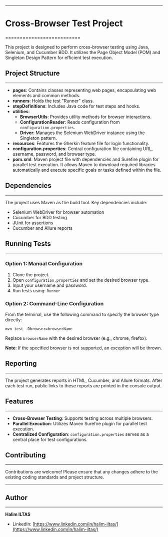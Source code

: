 
---

# Cross-Browser Test Project
==========================

This project is designed to perform cross-browser testing using Java, Selenium, and Cucumber BDD. It utilizes the Page Object Model (POM) and Singleton Design Pattern for efficient test execution.

## Project Structure
--------------------

- **pages**: Contains classes representing web pages, encapsulating web elements and common methods.
- **runners**: Holds the test "Runner" class.
- **stepDefinitions**: Includes Java code for test steps and hooks.
- **utilities**:
    - **BrowserUtils**: Provides utility methods for browser interactions.
    - **ConfigurationReader**: Reads configuration from `configuration.properties`.
    - **Driver**: Manages the Selenium WebDriver instance using the Singleton pattern.
- **resources**: Features the Gherkin feature file for login functionality.
- **configuration.properties**: Central configuration file containing URL, username, password, and browser type.
- **pom.xml**: Maven project file with dependencies and Surefire plugin for parallel test execution.  It allows Maven to download required libraries automatically and execute specific goals or tasks defined within the file.

## Dependencies
------------

The project uses Maven as the build tool. Key dependencies include:

- Selenium WebDriver for browser automation
- Cucumber for BDD testing
- JUnit for assertions
- Cucumber and Allure reports

## Running Tests
--------------

### Option 1: Manual Configuration

1. Clone the project.
2. Open `configuration.properties` and set the desired browser type.
3. Input your username and password.
4. Run tests using: `Runner`

### Option 2: Command-Line Configuration

From the terminal, use the following command to specify the browser type directly:

```
mvn test -Dbrowser=browserName
```

Replace `browserName` with the desired browser (e.g., chrome, firefox).

**Note**: If the specified browser is not supported, an exception will be thrown.

## Reporting
----------

The project generates reports in HTML, Cucumber, and Allure formats. After each test run, public links to these reports are printed in the console output.

## Features
------------

- **Cross-Browser Testing**: Supports testing across multiple browsers.
- **Parallel Execution**: Utilizes Maven Surefire plugin for parallel test execution.
- **Centralized Configuration**: `configuration.properties` serves as a central place for test configurations.

## Contributing
------------

Contributions are welcome! Please ensure that any changes adhere to the existing coding standards and project structure.

------------
## Author
-------

**Halim ILTAS**

-   LinkedIn: [https://www.linkedin.com/in/halim-iltas/](https://www.linkedin.com/in/halim-iltas/)